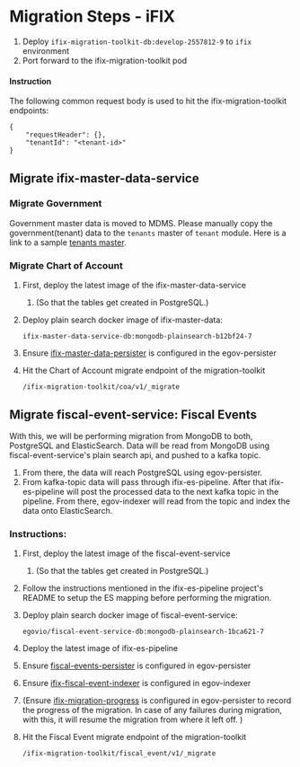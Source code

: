 # Migration Steps - iFIX

1. Deploy `ifix-migration-toolkit-db:develop-2557812-9` to `ifix` environment
2. Port forward to the ifix-migration-toolkit pod

#### Instruction

The following common request body is used to hit the ifix-migration-toolkit endpoints:

```
{
    "requestHeader": {},
    "tenantId": "<tenant-id>"
}
```

## Migrate ifix-master-data-service

### Migrate Government

Government master data is moved to MDMS. Please manually copy the government(tenant) data to the `tenants` master of `tenant` module. Here is a link to a sample [tenants master](https://github.com/egovernments/mdms-mgramseva/blob/ifix-qa/data/pb/tenant/tenants.json).&#x20;

### Migrate Chart of Account

1. First, deploy the latest image of the ifix-master-data-service
   1. (So that the tables get created in PostgreSQL.)
2.  Deploy plain search docker image of ifix-master-data:&#x20;

    ```
    ifix-master-data-service-db:mongodb-plainsearch-b12bf24-7
    ```
3. Ensure [ifix-master-data-persister](https://github.com/egovernments/config-mgramseva/blob/ifix-qa/egov-persister/ifix-master-data-persister.yml) is configured in the egov-persister
4.  Hit the Chart of Account migrate endpoint of the migration-toolkit&#x20;

    ```
    /ifix-migration-toolkit/coa/v1/_migrate
    ```

## Migrate fiscal-event-service: Fiscal Events&#x20;

With this, we will be performing migration from MongoDB to both, PostgreSQL and ElasticSearch. Data will be read from MongoDB using fiscal-event-service's plain search api, and pushed to a kafka topic.&#x20;

1. From there, the data will reach PostgreSQL using egov-persister.&#x20;
2. From kafka-topic data will pass through ifix-es-pipeline. After that ifix-es-pipeline will post the processed data to the next kafka topic in the pipeline. From there, egov-indexer will read from the topic and index the data onto ElasticSearch.&#x20;

### Instructions:

1. First, deploy the latest image of the fiscal-event-service
   1. (So that the tables get created in PostgreSQL.)
2. Follow the instructions mentioned in the ifix-es-pipeline project's README to setup the ES mapping before performing the migration.&#x20;
3.  Deploy plain search docker image of fiscal-event-service:

    ```
    egovio/fiscal-event-service-db:mongodb-plainsearch-1bca621-7
    ```
4. Deploy the latest image of ifix-es-pipeline
5. Ensure [fiscal-events-persister](https://github.com/egovernments/config-mgramseva/blob/ifix-qa/egov-persister/fiscal-events-persister.yml) is configured in egov-persister
6. Ensure [ifix-fiscal-event-indexer](https://github.com/egovernments/config-mgramseva/blob/ifix-qa/egov-indexer/ifix-fiscal-event-indexer.yml) is configured in egov-indexer
7. (Ensure [ifix-migration-progress](https://github.com/egovernments/config-mgramseva/blob/ifix-qa/egov-persister/ifix-migration-progress.yml) is configured in egov-persister to record the progress of the migration. In case of any failures during migration, with this, it will resume the migration from where it left off. )
8.  Hit the Fiscal Event migrate endpoint of the migration-toolkit

    ```
    /ifix-migration-toolkit/fiscal_event/v1/_migrate
    ```
